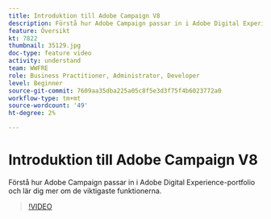 ```yaml
---
title: Introduktion till Adobe Campaign V8
description: Förstå hur Adobe Campaign passar in i Adobe Digital Experience-portfolio och lär dig mer om de viktigaste funktionerna.
feature: Översikt
kt: 7822
thumbnail: 35129.jpg
doc-type: feature video
activity: understand
team: WWFRE
role: Business Practitioner, Administrator, Developer
level: Beginner
source-git-commit: 7609aa35dba225a05c8f5e3d3f75f4b6023772a0
workflow-type: tm+mt
source-wordcount: '49'
ht-degree: 2%

---
```



# Introduktion till Adobe Campaign V8

Förstå hur Adobe Campaign passar in i Adobe Digital Experience-portfolio och lär dig mer om de viktigaste funktionerna.

>[!VIDEO](https://video.tv.adobe.com/v/35129?quality=12)
